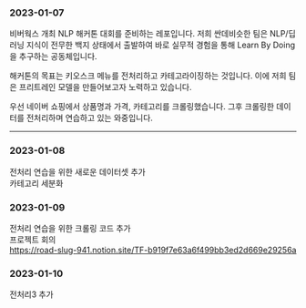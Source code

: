 ### 2023-01-07

비버웍스 개최 NLP 해커톤 대회를 준비하는 레포입니다.
저희 싼데비슷한 팀은 NLP/딥러닝 지식이 전무한 백지 상태에서 출발하여
바로 실무적 경험을 통해 Learn By Doing을 추구하는 공동체입니다.

해커톤의 목표는 키오스크 메뉴를 전처리하고 카테고라이징하는 것입니다.
이에 저희 팀은 프리트레인 모델을 만들어보고자 노력하고 있습니다.

우선 네이버 쇼핑에서 상품명과 가격, 카테고리를 크롤링했습니다.
그후 크롤링한 데이터를 전처리하며 연습하고 있는 와중입니다.

___
### 2023-01-08

전처리 연습을 위한 새로운 데이터셋 추가  
카테고리 세분화

### 2023-01-09

전처리 연습을 위한 크롤링 코드 추가  
프로젝트 회의  
https://road-slug-941.notion.site/TF-b919f7e63a6f499bb3ed2d669e29256a

### 2023-01-10  
전처리3 추가 
